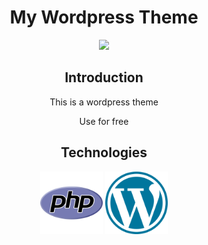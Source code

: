<h1 align="center"> My Wordpress Theme </h1>
<p align="center">
<img src="https://user-images.githubusercontent.com/113167691/200876355-09746606-5488-4867-92ee-3ccaffbf211a.png">
<p>
<h2 align="center"> Introduction </h2>
<p align="center"> This is a wordpress theme <p>
<p align="center"> Use for free <p>

<h2 align="center">Technologies </h2>
<p align="center"> <img width="100px" height="auto" src="img/php.png">  <img width="100px" height="auto" src="img/wordpress.png"></p>
